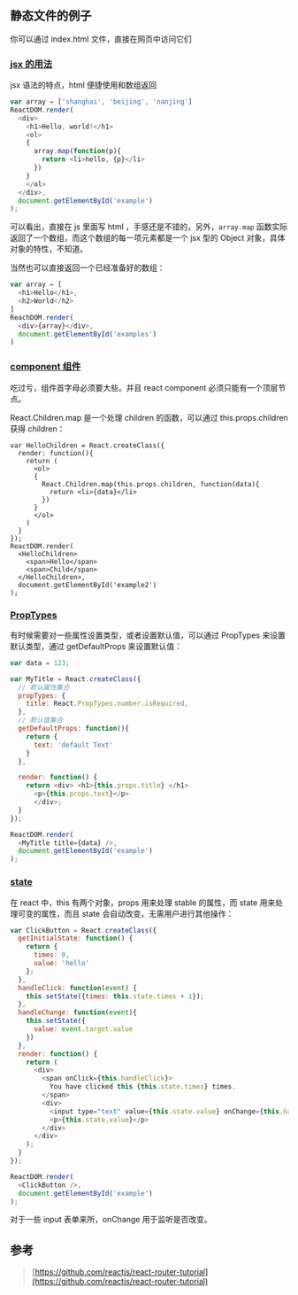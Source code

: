 ## 静态文件的例子

你可以通过 index.html 文件，直接在网页中访问它们

### [jsx 的用法](https://songjinzhong.github.io/react-learning/4-static/jsx)

jsx 语法的特点，html 便捷使用和数组返回

```javascript
var array = ['shanghai', 'beijing', 'nanjing']
ReactDOM.render(
  <div>
    <h1>Hello, world!</h1>
    <ol>
    {
      array.map(function(p){
        return <li>hello, {p}</li>
      })
    }
    </ol>
  </div>,
  document.getElementById('example')
);
```

可以看出，直接在 js 里面写 html ，手感还是不错的，另外，`array.map` 函数实际返回了一个数组，而这个数组的每一项元素都是一个 jsx 型的 Object 对象，具体对象的特性，不知道。

当然也可以直接返回一个已经准备好的数组：

```javascript
var array = [
  <h1>Hello</h1>,
  <h2>World</h2>
]
ReachDOM.render(
  <div>{array}</div>,
  document.getElementById('examples')
)
```

### [component 组件](https://songjinzhong.github.io/react-learning/4-static/component)

吃过亏，组件首字母必须要大些。并且 react component 必须只能有一个顶层节点。

React.Children.map 是一个处理 children 的函数，可以通过 this.props.children 获得 children：

```
var HelloChildren = React.createClass({
  render: function(){
    return (
      <ol>
      {
        React.Children.map(this.props.children, function(data){
          return <li>{data}</li>
        })
      }
      </ol>
    )
  }
});
ReactDOM.render(
  <HelloChildren>
    <span>Hello</span>
    <span>Child</span>
  </HelloChildren>,
  document.getElementById('example2')
);
```

### [PropTypes](https://songjinzhong.github.io/react-learning/4-static/PropTypes)

有时候需要对一些属性设置类型，或者设置默认值，可以通过 PropTypes 来设置默认类型，通过 getDefaultProps 来设置默认值：

```javascript
var data = 123;

var MyTitle = React.createClass({
  // 默认属性集合
  propTypes: {
    title: React.PropTypes.number.isRequired,
  },
  // 默认值集合
  getDefaultProps: function(){
    return {
      text: 'default Text'
    }
  },

  render: function() {
    return <div> <h1>{this.props.title} </h1>
      <p>{this.props.text}</p>
      </div>;
  }
});

ReactDOM.render(
  <MyTitle title={data} />,
  document.getElementById('example')
);
```

### [state](https://songjinzhong.github.io/react-learning/4-static/state)

在 react 中，this 有两个对象，props 用来处理 stable 的属性，而 state 用来处理可变的属性，而且 state 会自动改变，无需用户进行其他操作：

```javascript
var ClickButton = React.createClass({
  getInitialState: function() {
    return {
      times: 0,
      value: 'hello'
    };
  },
  handleClick: function(event) {
    this.setState({times: this.state.times + 1});
  },
  handleChange: function(event){
    this.setState({
      value: event.target.value
    })
  },
  render: function() {
    return (
      <div>
        <span onClick={this.handleClick}>
          You have clicked this {this.state.times} times.
        </span>
        <div>
          <input type="text" value={this.state.value} onChange={this.handleChange}/>
          <p>{this.state.value}</p>
        </div>
      </div>
    );
  }
});

ReactDOM.render(
  <ClickButton />,
  document.getElementById('example')
);
```

对于一些 input 表单来所，onChange 用于监听是否改变。

## 参考

>[https://github.com/reactjs/react-router-tutorial](https://github.com/reactjs/react-router-tutorial)